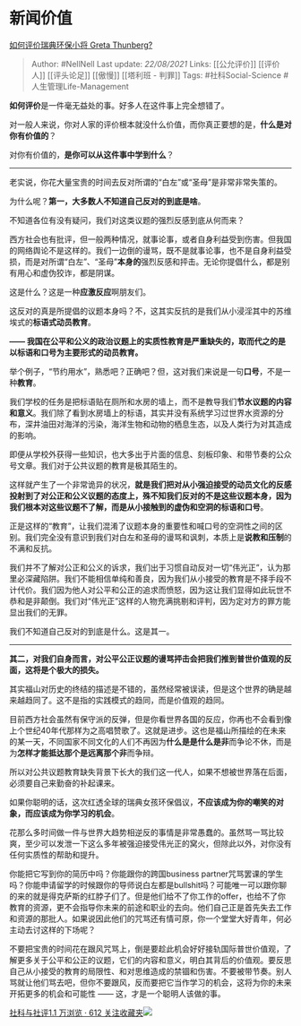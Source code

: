 # 新闻价值
[如何评价瑞典环保小将 Greta Thunberg?](https://www.zhihu.com/question/341415289/answer/840493438)

> Author: #NellNell 
Last update: *22/08/2021* 
Links: [[公允评价]] [[评价人]] [[评头论足]] [[傲慢]] [[塔利班 - 判罪]]
Tags: #社科Social-Science #人生管理Life-Management 


  

**如何评价**是一件毫无益处的事。好多人在这件事上完全想错了。

对一般人来说，你对人家的评价根本就没什么价值，而你真正要想的是，**什么是对你有价值的**？

对你有价值的，**是你可以从这件事中学到什么**？

---

老实说，你花大量宝贵的时间去反对所谓的“白左”或“圣母”是非常非常失策的。

为什么呢？**第一，大多数人不知道自己反对的到底是啥**。

不知道各位有没有疑问，我们对这类议题的强烈反感到底从何而来？

西方社会也有批评，但一般两种情况，就事论事，或者自身利益受到伤害。但我国的网络舆论不是这样的。我们一边倒的谩骂，既不是就事论事，也不是自身利益受损，而是对所谓“白左”、“圣母”**本身的**强烈反感和抨击。无论你提倡什么，都是别有用心和虚伪狡诈，都是阴谋。

这是什么？这是一种**应激反应**啊朋友们。

这反对的真是所提倡的议题本身吗？不，这其实反抗的是我们从小浸淫其中的苏维埃式的**标语式动员教育**。

**—— 我国在公平和公义的政治议题上的实质性教育是严重缺失的，**取而代之的是以**标语和口号为主要形式的动员教育。**

举个例子，“节约用水”，熟悉吧？正确吧？但，这对我们来说是一句**口号**，不是一种**教育**。

我们学校的任务是把标语贴在厕所和水房的墙上，而不是教导我们**节水议题的内容和意义**。我们除了看到水房墙上的标语，其实并没有系统学习过世界水资源的分布，深井油田对海洋的污染，海洋生物和动物的栖息生态，以及人类行为对其造成的影响。

即便从学校外获得一些知识，也大多出于片面的信息、刻板印象、和带节奏的公众号文章。我们对于公共议题的教育是极其陌生的。

这样就产生了一个非常诡异的状况，**就是我们把对从小强迫接受的动员文化的反感投射到了对公正和公义议题的态度上，殊不知我们反对的不是这些议题本身，因为我们根本对这些议题不了解，而是从小接触到的虚伪和空洞的标语和口号**。

正是这样的“教育”，让我们混淆了议题本身的重要性和喊口号的空洞性之间的区别。我们完全没有意识到我们对白左和圣母的谩骂和讽刺，本质上是**说教和压制**的不满和反抗。

我们并不了解对公正和公义的诉求，我们出于习惯自动反对一切“伟光正”，认为那里必深藏陷阱。我们不能相信单纯和善良，因为我们从小接受的教育是不择手段不计代价。我们因为他人对公平和公正的追求而愤怒，因为这让我们显得如此玩世不恭和是非颠倒。我们对“伟光正”这样的人物充满挑剔和评判，因为定对方的罪方能显出我们的无罪。

我们不知道自己反对的到底是什么。这是其一。

---

**其二，对我们自身而言，对公平公正议题的谩骂抨击会把我们推到普世价值观的反面，这将是个极大的损失。**

其实福山对历史的终结的描述是不错的，虽然经常被误读，但是这个世界的确是越来越趋同了。这不是指的实践模式的趋同，而是价值观的趋同。

目前西方社会虽然有保守派的反弹，但是你看世界各国的反应，你再也不会看到像上个世纪40年代那样为之高唱赞歌了。这就是进步。这也是福山所描绘的在未来的某一天，不同国家不同文化的人们不再因为**什么是是什么是非**而争论不休，而是为**怎样才能抵达那个是远离那个非**而争辩。

所以对公共议题教育缺失背景下长大的我们这一代人，如果不想被世界落在后面，必须要自己来勤奋的补起课来。

如果你聪明的话，这次红透全球的瑞典女孩环保倡议，**不应该成为你的嘲笑的对象，而应该成为你学习的机会**。

花那么多时间做一件与世界大趋势相逆反的事情是非常愚蠢的。虽然骂一骂比较爽，至少可以发泄一下这么多年被强迫接受伟光正的窝火，但除此以外，对你没有任何实质性的帮助和提升。

你能把它写到你的简历中吗？你能跟你的跨国business partner咒骂罢课的学生吗？你能申请留学的时候跟你的导师说白左都是bullshit吗？可能唯一可以跟你聊的来的就是得克萨斯的红脖子们了。但是他们给不了你工作的offer，也给不了你教育的资源，更不会指导你未来的前途和职业的去向。他们自己正是首先失去工作和资源的那批人。如果说因此他们的咒骂还有情可原，你一个堂堂大好青年，何必主动去讨这样的下场呢？

不要把宝贵的时间花在跟风咒骂上，倒是要趁此机会好好接轨国际普世价值观，了解更多关于公平和公正的议题，它们的内容和意义，明白其背后的价值观。要反思自己从小接受的教育的局限性、和对思维造成的禁锢和伤害。不要被带节奏。别人骂就让他们骂去吧，但你不要跟风，反而要把它当作学习的机会，这将为你的未来开拓更多的机会和可能性 —— 这，才是一个聪明人该做的事。

[社科与社评1.1 万浏览 · 612 关注收藏夹![](https://pic2.zhimg.com/80/v2-b2918ef3f9c19572ba524ac59316a917_1440w.png)](https://zhihu.com/collection/313819737)